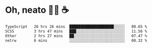 # Oh, neato 🧑‍💻 ☕

<!--START_SECTION:waka-->

```txt
TypeScript   26 hrs 26 mins  ████████████████████░░░░░   80.65 %
SCSS         3 hrs 47 mins   ███░░░░░░░░░░░░░░░░░░░░░░   11.56 %
Other        2 hrs 27 mins   ██░░░░░░░░░░░░░░░░░░░░░░░   07.47 %
netrw        6 mins          ░░░░░░░░░░░░░░░░░░░░░░░░░   00.32 %
```

<!--END_SECTION:waka-->
